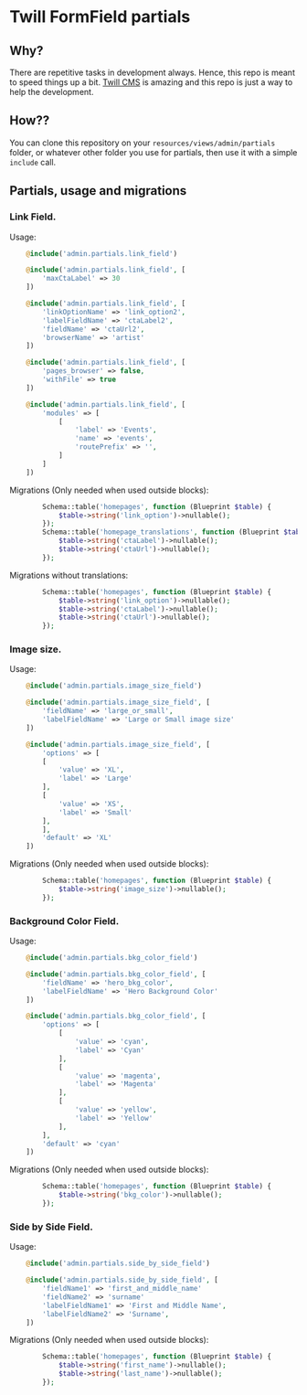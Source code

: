 # Twill FormField partials

## Why?

There are repetitive tasks in development always. Hence, this repo is meant to speed things up a bit.
[Twill CMS](https://twill.io) is amazing and this repo is just a way to help the development.

## How??

You can clone this repository on your `resources/views/admin/partials` folder, or whatever other folder you use for partials, then use it with a simple `include` call.

## Partials, usage and migrations

### Link Field.

Usage:

```php
    @include('admin.partials.link_field')

    @include('admin.partials.link_field', [
        'maxCtaLabel' => 30
    ])

    @include('admin.partials.link_field', [
        'linkOptionName' => 'link_option2',
        'labelFieldName' => 'ctaLabel2',
        'fieldName' => 'ctaUrl2',
        'browserName' => 'artist'
    ])

    @include('admin.partials.link_field', [
        'pages_browser' => false,
        'withFile' => true
    ])

    @include('admin.partials.link_field', [
        'modules' => [
            [
                'label' => 'Events',
                'name' => 'events',
                'routePrefix' => '',
            ]
        ]
    ])
```

Migrations (Only needed when used outside blocks):

```php
        Schema::table('homepages', function (Blueprint $table) {
            $table->string('link_option')->nullable();
        });
        Schema::table('homepage_translations', function (Blueprint $table) {
            $table->string('ctaLabel')->nullable();
            $table->string('ctaUrl')->nullable();
        });
```

Migrations without translations:
```php
        Schema::table('homepages', function (Blueprint $table) {
            $table->string('link_option')->nullable();
            $table->string('ctaLabel')->nullable();
            $table->string('ctaUrl')->nullable();
        });
```

### Image size.

Usage:

```php
    @include('admin.partials.image_size_field')

    @include('admin.partials.image_size_field', [
        'fieldName' => 'large_or_small',
        'labelFieldName' => 'Large or Small image size'
    ])

    @include('admin.partials.image_size_field', [
        'options' => [
        [
            'value' => 'XL',
            'label' => 'Large'
        ],
        [
            'value' => 'XS',
            'label' => 'Small'
        ],
        ],
        'default' => 'XL'
    ])
```

Migrations (Only needed when used outside blocks):

```php
        Schema::table('homepages', function (Blueprint $table) {
            $table->string('image_size')->nullable();
        });
```

### Background Color Field.

Usage:

```php
    @include('admin.partials.bkg_color_field')

    @include('admin.partials.bkg_color_field', [
        'fieldName' => 'hero_bkg_color',
        'labelFieldName' => 'Hero Background Color'
    ])

    @include('admin.partials.bkg_color_field', [
        'options' => [
            [
                'value' => 'cyan',
                'label' => 'Cyan'
            ],
            [
                'value' => 'magenta',
                'label' => 'Magenta'
            ],
            [
                'value' => 'yellow',
                'label' => 'Yellow'
            ],
        ],
        'default' => 'cyan'
    ])
```

Migrations (Only needed when used outside blocks):

```php
        Schema::table('homepages', function (Blueprint $table) {
            $table->string('bkg_color')->nullable();
        });
```

### Side by Side Field.

Usage:

```php
    @include('admin.partials.side_by_side_field')

    @include('admin.partials.side_by_side_field', [
        'fieldName1' => 'first_and_middle_name'
        'fieldName2' => 'surname'
        'labelFieldName1' => 'First and Middle Name',
        'labelFieldName2' => 'Surname',
    ])
```

Migrations (Only needed when used outside blocks):

```php
        Schema::table('homepages', function (Blueprint $table) {
            $table->string('first_name')->nullable();
            $table->string('last_name')->nullable();
        });
```
